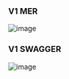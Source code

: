 ### V1 MER
![image](https://github.com/Alejandro04/PatientControl-API/assets/5976736/3841b123-3161-468d-9ada-3b7cc6b6eb34)

### V1 SWAGGER
![image](https://github.com/Alejandro04/PatientControl-API/assets/5976736/80f30446-2fbe-404b-8b29-cad800e9b6c2)



